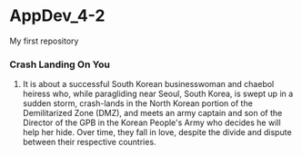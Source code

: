 # AppDev_4-2
My first repository
###  Crash Landing On You
1. It is about a successful South Korean businesswoman and chaebol heiress who, while paragliding near Seoul, South Korea, is swept up in a sudden storm, crash-lands in the North Korean portion of the Demilitarized Zone (DMZ), and meets an army captain and son of the Director of the GPB in the Korean People's Army who decides he will help her hide. Over time, they fall in love, despite the divide and dispute between their respective countries.
